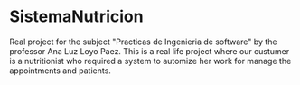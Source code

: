 # SistemaNutricion
Real project for the subject "Practicas de Ingenieria de software" by the professor Ana Luz Loyo Paez. This is a real life project where our custumer is a nutritionist who required a system to automize her work for manage the appointments and patients.
